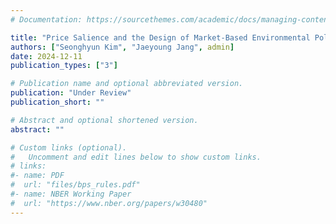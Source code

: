 ```yaml
---
# Documentation: https://sourcethemes.com/academic/docs/managing-content/

title: "Price Salience and the Design of Market-Based Environmental Policies: A Comparison between Food Waste Pricing Policies in South Korea"
authors: ["Seonghyun Kim", "Jaeyoung Jang", admin]
date: 2024-12-11
publication_types: ["3"]

# Publication name and optional abbreviated version.
publication: "Under Review"
publication_short: ""

# Abstract and optional shortened version.
abstract: ""

# Custom links (optional).
#   Uncomment and edit lines below to show custom links.
# links:
#- name: PDF
#  url: "files/bps_rules.pdf"
#- name: NBER Working Paper
#  url: "https://www.nber.org/papers/w30480"
---
```

